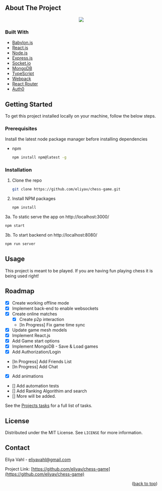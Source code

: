 <!-- ABOUT THE PROJECT -->

## About The Project

<p align="center">
   <img align="center" src="https://user-images.githubusercontent.com/70218822/155197922-b1f530f8-a17e-4d58-ae65-823d747ea943.PNG">
</p>

### Built With

- [Babylon.js](https://www.babylonjs.com)
- [React.js](https://reactjs.org/)
- [Node.js](https://nodejs.org/en)
- [Express.js](https://expressjs.com)
- [Socket.io](https://socket.io)
- [MongoDB](https://www.mongodb.com/)
- [TypeScript](https://www.typescriptlang.org)
- [Webpack](https://webpack.js.org/)
- [React Router](https://reactrouter.com/)
- [Auth0](https://auth0.com/)

<!-- GETTING STARTED -->

## Getting Started

To get this project installed locally on your machine, follow the below steps.

### Prerequisites

Install the latest node package manager before installing dependencies

- npm
  ```sh
  npm install npm@latest -g
  ```

### Installation

1. Clone the repo
   ```sh
   git clone https://github.com/eliyav/chess-game.git
   ```
2. Install NPM packages
   ```sh
   npm install
   ```
3a. To static serve the app on http://localhost:3000/ 
   ```js
   npm start
   ```

3b. To start backend on http://localhost:8080/
   ```js
   npm run server
   ```

## Usage

This project is meant to be played. If you are having fun playing chess it is being used right!

## Roadmap

- [x] Create working offline mode
- [x] Implement back-end to enable websockets
- [x] Create online matches
  - [x] Create p2p interaction
  - [In Progress] Fix game time sync
- [x] Update game mesh models
- [x] Implement React.js
- [x] Add Game start options
- [x] Implement MongoDB - Save & Load games
- [x] Add Authorization/Login
- [In Progress] Add Friends List
- [In Progress] Add Chat
- [x] Add animations
- [] Add automation tests
- [] Add Ranking Algorithim and search
- [] More will be added.

See the [Projects tasks](https://github.com/eliyav/chess-game/projects/1) for a full list of tasks.

## License

Distributed under the MIT License. See `LICENSE` for more information.

## Contact

Eliya Vahl - eliyavahl@gmail.com

Project Link: [https://github.com/eliyav/chess-game](https://github.com/eliyav/chess-game)

<p align="right">(<a href="#top">back to top</a>)</p>
